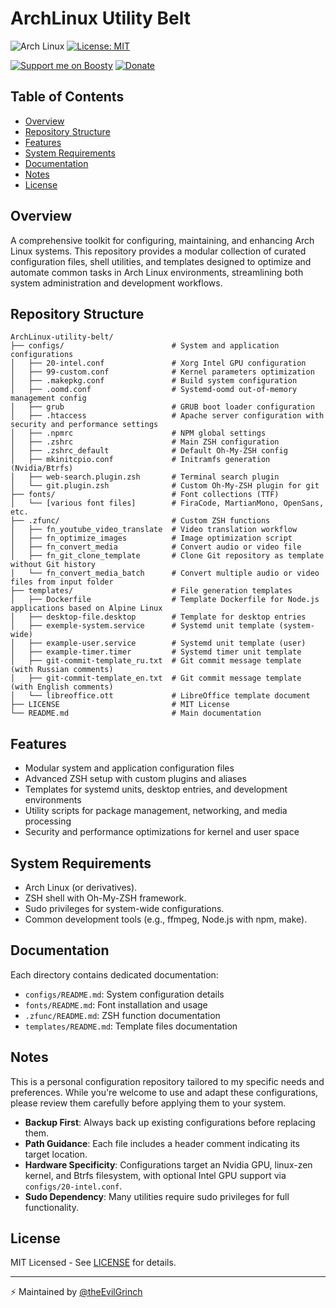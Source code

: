# ArchLinux Utility Belt

![Arch Linux](https://img.shields.io/badge/Arch_Linux-1793D1?style=for-the-badge&logo=arch-linux&logoColor=white)
[![License: MIT](https://img.shields.io/badge/License-MIT-yellow.svg?style=for-the-badge)](LICENSE)

[![Support me on Boosty](https://img.shields.io/badge/Boosty-Support%20me-%23f15f2c?style=for-the-badge)](https://boosty.to/theEvilGrinch/donate)
[![Donate](https://img.shields.io/badge/Donate-%23702ff4?style=for-the-badge)](https://yoomoney.ru/to/410016288289737)

## Table of Contents

- [Overview](#overview)
- [Repository Structure](#repository-structure)
- [Features](#features)
- [System Requirements](#system-requirements)
- [Documentation](#documentation)
- [Notes](#notes)
- [License](#license)

## Overview

A comprehensive toolkit for configuring, maintaining, and enhancing Arch Linux systems. This repository provides a modular collection of curated configuration files, shell utilities, and templates designed to optimize and automate common tasks in Arch Linux environments, streamlining both system administration and development workflows.

## Repository Structure

```
ArchLinux-utility-belt/
├── configs/                        # System and application configurations
│   ├── 20-intel.conf               # Xorg Intel GPU configuration
│   ├── 99-custom.conf              # Kernel parameters optimization
│   ├── .makepkg.conf               # Build system configuration
│   ├── .oomd.conf                  # Systemd-oomd out-of-memory management config
│   ├── grub                        # GRUB boot loader configuration
│   ├── .htaccess                   # Apache server configuration with security and performance settings
│   ├── .npmrc                      # NPM global settings
│   ├── .zshrc                      # Main ZSH configuration
│   ├── .zshrc_default              # Default Oh-My-ZSH config
│   ├── mkinitcpio.conf             # Initramfs generation (Nvidia/Btrfs)
│   ├── web-search.plugin.zsh       # Terminal search plugin
│   └── git.plugin.zsh              # Custom Oh-My-ZSH plugin for git
├── fonts/                          # Font collections (TTF)
│   └── [various font files]        # FiraCode, MartianMono, OpenSans, etc.
├── .zfunc/                         # Custom ZSH functions
│   ├── fn_youtube_video_translate  # Video translation workflow
│   ├── fn_optimize_images          # Image optimization script
│   ├── fn_convert_media            # Convert audio or video file
│   ├── fn_git_clone_template       # Clone Git repository as template without Git history
│   └── fn_convert_media_batch      # Convert multiple audio or video files from input folder
├── templates/                      # File generation templates
│   ├── Dockerfile                  # Template Dockerfile for Node.js applications based on Alpine Linux
│   ├── desktop-file.desktop        # Template for desktop entries
│   ├── exemple-system.service      # Systemd unit template (system-wide)
│   ├── example-user.service        # Systemd unit template (user)
│   ├── example-timer.timer         # Systemd timer unit template
│   ├── git-commit-template_ru.txt  # Git commit message template (with Russian comments)
│   ├── git-commit-template_en.txt  # Git commit message template (with English comments)
│   └── libreoffice.ott             # LibreOffice template document
├── LICENSE                         # MIT License
└── README.md                       # Main documentation
```
## Features

- Modular system and application configuration files
- Advanced ZSH setup with custom plugins and aliases
- Templates for systemd units, desktop entries, and development environments
- Utility scripts for package management, networking, and media processing
- Security and performance optimizations for kernel and user space

## System Requirements

- Arch Linux (or derivatives).
- ZSH shell with Oh-My-ZSH framework.
- Sudo privileges for system-wide configurations.
- Common development tools (e.g., ffmpeg, Node.js with npm, make).

## Documentation

Each directory contains dedicated documentation:
- `configs/README.md`: System configuration details
- `fonts/README.md`: Font installation and usage
- `.zfunc/README.md`: ZSH function documentation
- `templates/README.md`: Template files documentation

## Notes
This is a personal configuration repository tailored to my specific needs and preferences. While you're welcome to use and adapt these configurations, please review them carefully before applying them to your system.
- **Backup First**: Always back up existing configurations before replacing them.
- **Path Guidance**: Each file includes a header comment indicating its target location.
- **Hardware Specificity**: Configurations target an Nvidia GPU, linux-zen kernel, and Btrfs filesystem, with optional Intel GPU support via `configs/20-intel.conf`.
- **Sudo Dependency**: Many utilities require sudo privileges for full functionality.

## License

MIT Licensed - See [LICENSE](LICENSE) for details.

--- 

⚡ Maintained by [@theEvilGrinch](https://github.com/theEvilGrinch)
